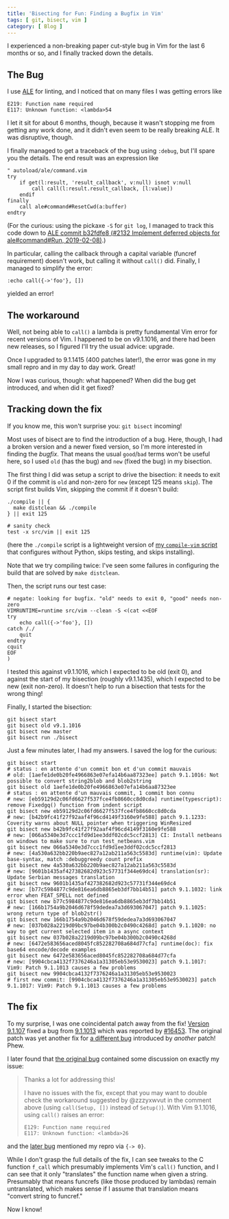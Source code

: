 ```yaml
---
title: 'Bisecting for Fun: Finding a Bugfix in Vim'
tags: [ git, bisect, vim ]
category: [ Blog ]
---
```


I experienced a non-breaking paper cut-style bug in Vim for the last 6 months or
so, and I finally tracked down the details.

## The Bug

I use [ALE](https://github.com/dense-analysis/ale) for linting, and I noticed
that on many files I was getting errors like

```
E219: Function name required
E117: Unknown function: <lambda>54
```

I let it sit for about 6 months, though, because it wasn't stopping me from
getting any work done, and it didn't even seem to be really breaking ALE. It was
disruptive, though.

I finally managed to get a traceback of the bug using `:debug`, but I'll spare
you the details. The end result was an expression like

```vim
" autoload/ale/command.vim
try
    if get(l:result, 'result_callback', v:null) isnot v:null
        call call(l:result.result_callback, [l:value])
    endif
finally
    call ale#command#ResetCwd(a:buffer)
endtry
```

(For the curious: using the pickaxe `-S` for `git log`, I managed to track this
code down to [ALE commit b32fdfe8 (#2132 Implement deferred objects for
ale#command#Run,
2019-02-08)](https://github.com/dense-analysis/ale/commit/b32fdfe8).)

In particular, calling the callback through a capital variable (funcref
requirement) doesn't work, but calling it without `call()` did. Finally, I
managed to simplify the error:

```vim
:echo call({->'foo'}, [])
```

yielded an error!

## The workaround

Well, not being able to `call()` a lambda is pretty fundamental Vim error for
recent versions of Vim. I happened to be on v9.1.1016, and there had been new
releases, so I figured I'll try the usual advice: upgrade.

Once I upgraded to 9.1.1415 (400 patches later!), the error was gone in my small
repro and in my day to day work. Great!

Now I was curious, though: what happened? When did the bug get introduced, and
when did it get fixed?

## Tracking down the fix

If you know me, this won't surprise you: `git bisect` incoming!

Most uses of bisect are to find the introduction of a bug. Here, though, I had a
broken version and a newer fixed version, so I'm more interested in finding the
_bugfix_. That means the usual `good`/`bad` terms won't be useful here, so I
used `old` (has the bug) and `new` (fixed the bug) in my bisection.

The first thing I did was setup a script to drive the bisection: it needs to
exit 0 if the commit is `old` and non-zero for `new` (except 125 means `skip`).
The script first builds Vim, skipping the commit if it doesn't build:

```shell
./compile || {
  make distclean && ./compile
} || exit 125

# sanity check
test -x src/vim || exit 125
```

(here the `./compile` script is a lightweight version of [my `compile-vim`
script](https://github.com/benknoble/Dotfiles/blob/master/links/bin/compile-vim)
that configures without Python, skips testing, and skips installing).

Note that we try compiling twice: I've seen some failures in configuring the
build that are solved by `make distclean`.

Then, the script runs our test case:

```shell
# negate: looking for bugfix. "old" needs to exit 0, "good" needs non-zero
VIMRUNTIME=runtime src/vim --clean -S <(cat <<EOF
try
	echo call({->'foo'}, [])
catch /./
	quit
endtry
cquit
EOF
)
```

I tested this against v9.1.1016, which I expected to be old (exit 0), and
against the start of my bisection (roughly v9.1.1435), which I expected to be
new (exit non-zero). It doesn't help to run a bisection that tests for the wrong
thing!

Finally, I started the bisection:
```shell
git bisect start
git bisect old v9.1.1016
git bisect new master
git bisect run ./bisect
```

Just a few minutes later, I had my answers. I saved the log for the curious:

```
git bisect start
# status : en attente d'un commit bon et d'un commit mauvais
# old: [1aefe1de0b20fe4966863e07efa14b6aa87323ee] patch 9.1.1016: Not possible to convert string2blob and blob2string
git bisect old 1aefe1de0b20fe4966863e07efa14b6aa87323ee
# status : en attente d'un mauvais commit, 1 commit bon connu
# new: [eb59129d2c06fd6627f537fce4fb8660cc8d0cda] runtime(typescript): remove Fixedgq() function from indent script
git bisect new eb59129d2c06fd6627f537fce4fb8660cc8d0cda
# new: [b42b9fc41f27f92aaf4f96cd4149f3160e9fe588] patch 9.1.1233: Coverity warns about NULL pointer when triggering WinResized
git bisect new b42b9fc41f27f92aaf4f96cd4149f3160e9fe588
# new: [066a5340e3d7ccc1fd9d1ee3ddf02cdc5ccf2813] CI: Install netbeans on windows to make sure to run test_netbeans.vim
git bisect new 066a5340e3d7ccc1fd9d1ee3ddf02cdc5ccf2813
# new: [4a530a632bb220b9aec827a12ab211a563c5583d] runtime(vim): Update base-syntax, match :debuggreedy count prefix
git bisect new 4a530a632bb220b9aec827a12ab211a563c5583d
# new: [9601b1435af427382682d923c57731f344e69dc4] translation(sr): Update Serbian messages translation
git bisect new 9601b1435af427382682d923c57731f344e69dc4
# new: [b77c5984877c9de816ea6db8865eb3df7bb14b51] patch 9.1.1032: link error when FEAT_SPELL not defined
git bisect new b77c5984877c9de816ea6db8865eb3df7bb14b51
# new: [166b1754a9b2046d678f59dedea7a3d693067047] patch 9.1.1025: wrong return type of blob2str()
git bisect new 166b1754a9b2046d678f59dedea7a3d693067047
# new: [037b028a2219d09bc97be04b300b2c0490c4268d] patch 9.1.1020: no way to get current selected item in a async context
git bisect new 037b028a2219d09bc97be04b300b2c0490c4268d
# new: [6472e583656aced8045fc852282708a684d77cfa] runtime(doc): fix base64 encode/decode examples
git bisect new 6472e583656aced8045fc852282708a684d77cfa
# new: [9904cbca4132f7376246a1a31305eb53e9530023] patch 9.1.1017: Vim9: Patch 9.1.1013 causes a few problems
git bisect new 9904cbca4132f7376246a1a31305eb53e9530023
# first new commit: [9904cbca4132f7376246a1a31305eb53e9530023] patch 9.1.1017: Vim9: Patch 9.1.1013 causes a few problems
```

## The fix

To my surprise, I was one coincidental patch away from the fix! [Version
9.1.107](https://github.com/vim/vim/pull/16450) fixed a bug from
[9.1.1013](https://github.com/vim/vim/pull/16445) which was reported by
[#16453](https://github.com/vim/vim/issues/16453). The original patch was yet
another fix for [a different bug](https://github.com/vim/vim/issues/16430)
introduced by _another_ patch! Phew.

I later found that [the original bug](https://github.com/vim/vim/issues/16430)
contained some discussion on exactly my issue:

> Thanks a lot for addressing this!
>
> I have no issues with the fix, except that you may want to double check the
> workaround suggested by @zzzyxwvut in the comment above (using `call(Setup, [])`
> instead of `Setup()`). With Vim 9.1.1016, using `call()` raises an error:
>
>     E129: Function name required
>     E117: Unknown function: <lambda>26

and the [later bug](https://github.com/vim/vim/issues/16453) mentioned my repro
via `{-> 0}`.

While I don't grasp the full details of the fix, I can see tweaks to the C
function `f_call` which presumably implements Vim's `call()` function, and I can
see that it only "translates" the function name when given a string. Presumably
that means funcrefs (like those produced by lambdas) remain untranslated, which
makes sense if I assume that translation means "convert string to funcref."

Now I know!
